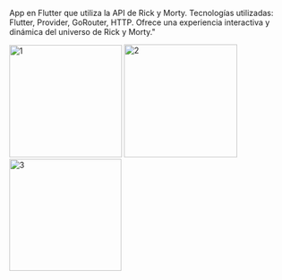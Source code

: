 App en Flutter que utiliza la API de Rick y Morty. Tecnologías utilizadas: Flutter, Provider, GoRouter, HTTP. Ofrece una experiencia interactiva y dinámica del universo de Rick y Morty."


<img width="201" alt="1" src="https://github.com/chimydevs/RickAndMortyApp/assets/79487697/99a49a58-30b3-43cb-b52e-e03ac7e8cc31">

<img width="202" alt="2" src="https://github.com/chimydevs/RickAndMortyApp/assets/79487697/82a5d453-a174-45d0-96d9-2009d138edea">

<img width="200" alt="3" src="https://github.com/chimydevs/RickAndMortyApp/assets/79487697/cc0bf3ac-d5d9-421e-af53-feb376f9c963">

